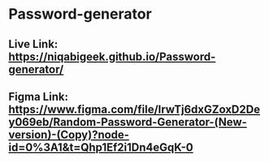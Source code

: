 # Password-generator


## Live Link: https://niqabigeek.github.io/Password-generator/


## Figma Link: https://www.figma.com/file/IrwTj6dxGZoxD2Dey069eb/Random-Password-Generator-(New-version)-(Copy)?node-id=0%3A1&t=Qhp1Ef2i1Dn4eGqK-0


